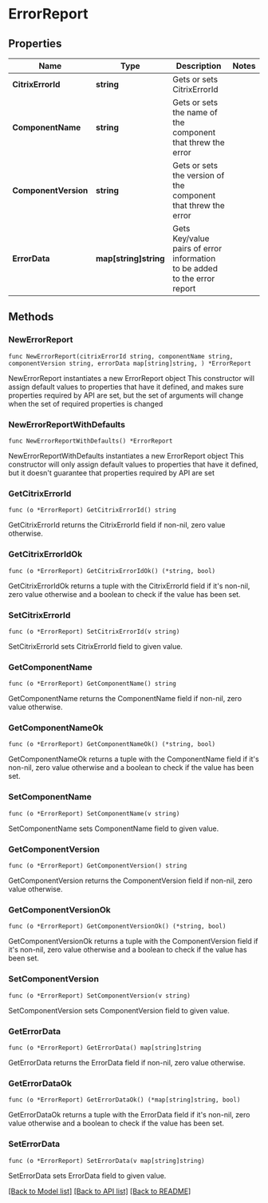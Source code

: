 # ErrorReport

## Properties

Name | Type | Description | Notes
------------ | ------------- | ------------- | -------------
**CitrixErrorId** | **string** | Gets or sets CitrixErrorId | 
**ComponentName** | **string** | Gets or sets  the name of the component that threw the error | 
**ComponentVersion** | **string** | Gets or sets the version of the component that threw the error              | 
**ErrorData** | **map[string]string** | Gets Key/value pairs of error information to be added to the error report | 

## Methods

### NewErrorReport

`func NewErrorReport(citrixErrorId string, componentName string, componentVersion string, errorData map[string]string, ) *ErrorReport`

NewErrorReport instantiates a new ErrorReport object
This constructor will assign default values to properties that have it defined,
and makes sure properties required by API are set, but the set of arguments
will change when the set of required properties is changed

### NewErrorReportWithDefaults

`func NewErrorReportWithDefaults() *ErrorReport`

NewErrorReportWithDefaults instantiates a new ErrorReport object
This constructor will only assign default values to properties that have it defined,
but it doesn't guarantee that properties required by API are set

### GetCitrixErrorId

`func (o *ErrorReport) GetCitrixErrorId() string`

GetCitrixErrorId returns the CitrixErrorId field if non-nil, zero value otherwise.

### GetCitrixErrorIdOk

`func (o *ErrorReport) GetCitrixErrorIdOk() (*string, bool)`

GetCitrixErrorIdOk returns a tuple with the CitrixErrorId field if it's non-nil, zero value otherwise
and a boolean to check if the value has been set.

### SetCitrixErrorId

`func (o *ErrorReport) SetCitrixErrorId(v string)`

SetCitrixErrorId sets CitrixErrorId field to given value.


### GetComponentName

`func (o *ErrorReport) GetComponentName() string`

GetComponentName returns the ComponentName field if non-nil, zero value otherwise.

### GetComponentNameOk

`func (o *ErrorReport) GetComponentNameOk() (*string, bool)`

GetComponentNameOk returns a tuple with the ComponentName field if it's non-nil, zero value otherwise
and a boolean to check if the value has been set.

### SetComponentName

`func (o *ErrorReport) SetComponentName(v string)`

SetComponentName sets ComponentName field to given value.


### GetComponentVersion

`func (o *ErrorReport) GetComponentVersion() string`

GetComponentVersion returns the ComponentVersion field if non-nil, zero value otherwise.

### GetComponentVersionOk

`func (o *ErrorReport) GetComponentVersionOk() (*string, bool)`

GetComponentVersionOk returns a tuple with the ComponentVersion field if it's non-nil, zero value otherwise
and a boolean to check if the value has been set.

### SetComponentVersion

`func (o *ErrorReport) SetComponentVersion(v string)`

SetComponentVersion sets ComponentVersion field to given value.


### GetErrorData

`func (o *ErrorReport) GetErrorData() map[string]string`

GetErrorData returns the ErrorData field if non-nil, zero value otherwise.

### GetErrorDataOk

`func (o *ErrorReport) GetErrorDataOk() (*map[string]string, bool)`

GetErrorDataOk returns a tuple with the ErrorData field if it's non-nil, zero value otherwise
and a boolean to check if the value has been set.

### SetErrorData

`func (o *ErrorReport) SetErrorData(v map[string]string)`

SetErrorData sets ErrorData field to given value.



[[Back to Model list]](../README.md#documentation-for-models) [[Back to API list]](../README.md#documentation-for-api-endpoints) [[Back to README]](../README.md)


